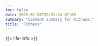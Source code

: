 ```yaml
---
toc: false
date: 2025-01-06T20:51:34-07:00
summary: "Content summary for Fitness."
title: "Fitness"
---
```


{{< life-info >}}
